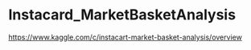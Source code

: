 # Instacard_MarketBasketAnalysis

https://www.kaggle.com/c/instacart-market-basket-analysis/overview
